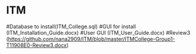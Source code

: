 # ITM
#Database to install(ITM_College.sql) 
#GUI for install (ITM_Installation_Guide.docx)
#User GUI (ITM_User_Guide.docx)
#Review3 (https://github.com/nana2909/ITM/blob/master/ITMCollege-Group1-T11908E0-Review3.docx)
